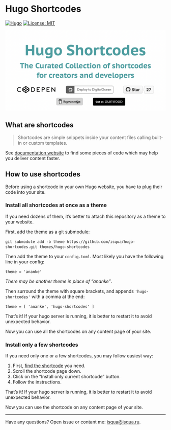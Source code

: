 # Hugo Shortcodes

[![Hugo](https://img.shields.io/badge/hugo-0.111-blue.svg)](https://gohugo.io)
[![License: MIT](https://img.shields.io/badge/License-MIT-blue.svg)](LICENSE)

<img src="./content/cover.png" width="640" alt="The Curated Collection of shortcodes for creators and developers">

## What are shortcodes

> Shortcodes are simple snippets inside your content files calling built-in or custom templates.

See [documentation website](https://isqua.github.io/hugo-shortcodes/) to find some pieces of code which may help you deliver content faster.

## How to use shortcodes

Before using a shortcode in your own Hugo website, you have to plug their code into your site.

### Install all shortcodes at once as a theme

If you need dozens of them, it’s better to attach this repository as a theme to your website.

First, add the theme as a git submodule:

```
git submodule add -b theme https://github.com/isqua/hugo-shortcodes.git themes/hugo-shortcodes
```

Then add the theme to your `config.toml`. Most likely you have the following line in your config:

```
theme = 'ananke'
```

*There may be another theme in place of “ananke”*.

Then surround the theme with square brackets, and appends `'hugo-shortcodes'` with a comma at the end:

```
theme = [ 'ananke', 'hugo-shortcodes' ]
```

That’s it! If your hugo server is running, it is better to restart it to avoid unexpected behavior.

Now you can use all the shortcodes on any content page of your site.

### Install only a few shortcodes

If you need only one or a few shortcodes, you may follow easiest way:

1. First, [find the shortcode](https://isqua.github.io/hugo-shortcodes/) you need.
1. Scroll the shortcode page down.
1. Click on the “Install only current shortcode” button.
1. Follow the instructions.

That’s it! If your hugo server is running, it is better to restart it to avoid unexpected behavior.

Now you can use the shortcode on any content page of your site.

----

Have any questions? Open issue or contant me: [isqua@isqua.ru](mailto:isqua@isqua.ru?subject=Hugo%2BShortcodes).
